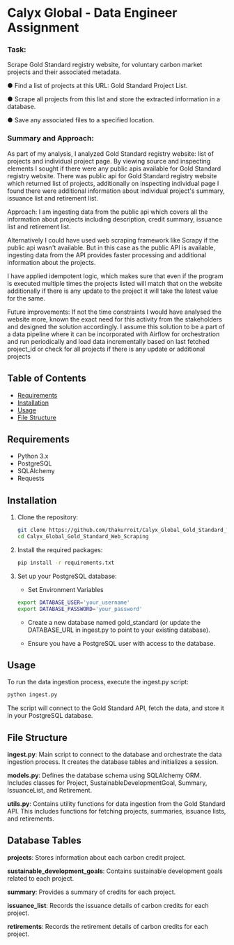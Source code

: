 # Calyx Global - Data Engineer Assignment

### Task: 
Scrape Gold Standard registry website, for voluntary carbon market projects and their
associated metadata.

● Find a list of projects at this URL: Gold Standard Project List.

● Scrape all projects from this list and store the extracted information in a database.

● Save any associated files to a specified location.


### Summary and Approach:

As part of my analysis, I analyzed Gold Standard registry website: list of projects and individual project page.
By viewing source and inspecting elements I sought if there were any public apis available for Gold Standard registry website.
There was public api for Gold Standard registry website which returned list of projects, additionally on inspecting individual page I found there were additional information about individual project's summary, issuance list and retirement list.  

Approach: 
I am ingesting data from the public api which covers all the information about projects including description, credit summary, issuance list and retirement list.

Alternatively I could have used web scraping framework like Scrapy if the public api wasn't available. 
But in this case as the public API is available, ingesting data from the API provides faster processing and additional information about the projects.

I have applied idempotent logic, which makes sure that even if the program is executed multiple times the projects listed will match that on the website additionally if there is any update to the  project it will take the latest value for the same.

Future improvements:
If not the time constraints I would have analysed the website more, known the exact need for this activity from the stakeholders and designed the solution accordingly.
I assume this solution to be a part of a data pipeline where it can be incorporated with Airflow for orchestration and run periodically and load data incrementally based on last fetched project_id or check for all projects if there is any update or additional projects


## Table of Contents

- [Requirements](#requirements)
- [Installation](#installation)
- [Usage](#usage)
- [File Structure](#file-structure)

## Requirements

- Python 3.x
- PostgreSQL
- SQLAlchemy
- Requests

## Installation

1. Clone the repository:

   ```bash
   git clone https://github.com/thakurroit/Calyx_Global_Gold_Standard_Web_Scraping.git
   cd Calyx_Global_Gold_Standard_Web_Scraping
   ```
2. Install the required packages:
   ```bash
   pip install -r requirements.txt

   ```
3. Set up your PostgreSQL database:
   * Set Environment Variables
   ```bash
   export DATABASE_USER='your_username'
   export DATABASE_PASSWORD='your_password'
   ```

   * Create a new database named gold_standard (or update the DATABASE_URL in ingest.py to point to your existing database).

   * Ensure you have a PostgreSQL user with access to the database.

## Usage
To run the data ingestion process, execute the ingest.py script:

   ```bash
   python ingest.py
   ```
The script will connect to the Gold Standard API, fetch the data, and store it in your PostgreSQL database.

## File Structure
**ingest.py**: Main script to connect to the database and orchestrate the data ingestion process. It creates the database tables and initializes a session.

**models.py**: Defines the database schema using SQLAlchemy ORM. Includes classes for Project, SustainableDevelopmentGoal, Summary, IssuanceList, and Retirement.

**utils.py**: Contains utility functions for data ingestion from the Gold Standard API. This includes functions for fetching projects, summaries, issuance lists, and retirements.

## Database Tables
**projects**: Stores information about each carbon credit project.

**sustainable_development_goals**: Contains sustainable development goals related to each project.

**summary**: Provides a summary of credits for each project.

**issuance_list**: Records the issuance details of carbon credits for each project.

**retirements**: Records the retirement details of carbon credits for each project.